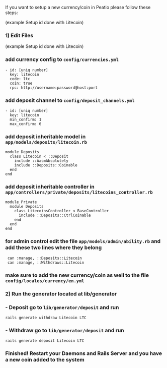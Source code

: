 If you want to setup a new currency/coin in Peatio please follow these steps:

(example Setup id done with Litecoin) 

### 1) Edit Files

(example Setup id done with Litecoin)

### add currency config to `config/currencies.yml`

    - id: [uniq number]
      key: litecoin
      code: ltc
      coin: true
      rpc: http://username:password@host:port

### add deposit channel to `config/deposit_channels.yml`

    - id: [uniq number]
      key: litecoin
      min_confirm: 1
      max_confirm: 6

### add deposit inheritable model in `app/models/deposits/litecoin.rb`

    module Deposits
      class Litecoin < ::Deposit
        include ::AasmAbsolutely
        include ::Deposits::Coinable
      end
    end

### add deposit inheritable controller in `app/controllers/private/deposits/litecoins_controller.rb`

    module Private
      module Deposits
        class LitecoinsController < BaseController
          include ::Deposits::CtrlCoinable
        end
      end
    end

### for admin control edit the file `app/models/admin/ability.rb` and add these two lines where they belong

     can :manage, ::Deposits::Litecoin
     can :manage, ::Withdraws::Litecoin
    
### make sure to add the new currency/coin as well to the file `config/locales/currency/en.yml`

### 2) Run the generator located at lib/generator

### - Deposit go to `lib/generator/deposit` and run

    rails generate withdraw Litecoin LTC

### - Withdraw go to `lib/generator/deposit` and run

    rails generate deposit Litecoin LTC

### Finished! Restart your Daemons and Rails Server and you have a new coin added to the system
